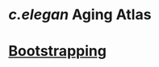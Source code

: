 # *c.elegan* Aging Atlas

# [Bootstrapping](https://github.com/ayayron117/Aging_Atlas/blob/main/bootstrap.md)


